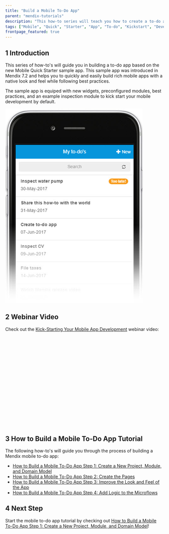```yaml
---
title: "Build a Mobile To-Do App"
parent: "mendix-tutorials"
description: "This how-to series will teach you how to create a to-do app in 20 minutes using the Mendix Mobile Quick Starter app."
tags: ["Mobile", "Quick", "Starter", "App", "To-do", "Kickstart", "Development"]
frontpage_featured: true
---
```


## 1 Introduction

This series of how-to's will guide you in building a to-do app based on the new Mobile Quick Starter sample app. This sample app was introduced in Mendix 7.2 and helps you to quickly and easily build rich mobile apps with a native look and feel while following best practices.

The sample app is equiped with new widgets, preconfigured modules, best practices, and an example inspection module to kick start your mobile development by default.

![](attachments/create-a-to-do-app/todo-00.jpg)

## 2 Webinar Video

Check out the [Kick-Starting Your Mobile App Development](http://ww2.mendix.com/expert-webinar-kick-starting-your-mobile-app-development.html) webinar video:

<script src="https://fast.wistia.com/embed/medias/4ppkzlfezt.jsonp" async></script><script src="https://fast.wistia.com/assets/external/E-v1.js" async></script><div class="wistia_responsive_padding" style="padding:56.25% 0 0 0;position:relative;"><div class="wistia_responsive_wrapper" style="height:100%;left:0;position:absolute;top:0;width:100%;"><div class="wistia_embed wistia_async_4ppkzlfezt videoFoam=true" style="height:100%;width:100%">&nbsp;</div></div></div>

## 3 How to Build a Mobile To-Do App Tutorial

The following how-to's will guide you through the process of building a Mendix mobile to-do app:

* [How to Build a Mobile To-Do App Step 1: Create a New Project, Module, and Domain Model](create-a-to-do-app-1)
* [How to Build a Mobile To-Do App Step 2: Create the Pages](create-a-to-do-app-2)
* [How to Build a Mobile To-Do App Step 3: Improve the Look and Feel of the App](create-a-to-do-app-3)
* [How to Build a Mobile To-Do App Step 4: Add Logic to the Microflows](create-a-to-do-app-4)

## 4 Next Step

Start the mobile to-do app tutorial by checking out [How to Build a Mobile To-Do App Step 1: Create a New Project, Module, and Domain Model](create-a-to-do-app-1)!
